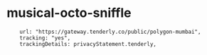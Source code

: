 # musical-octo-sniffle
        url: "https://gateway.tenderly.co/public/polygon-mumbai",
        tracking: "yes",
        trackingDetails: privacyStatement.tenderly,

